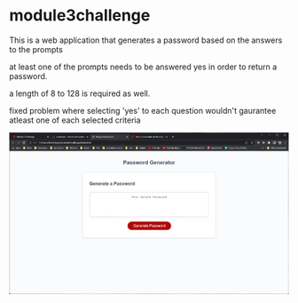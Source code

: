 # module3challenge

This is a web application that generates a password based on the answers to the prompts

at least one of the prompts needs to be answered yes in order to return a password.

a length of 8 to 128 is required as well.

fixed problem where selecting 'yes' to each question wouldn't gaurantee atleast one of each selected criteria


![password generator](2022-05-21.png?raw=true "Password Generator")





